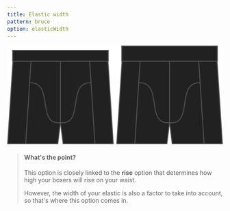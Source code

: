 ```yaml
---
title: Elastic width
pattern: bruce
option: elasticWidth
---
```

![The elastic width option on Bruce](./elasticwidth.svg)

> #### What's the point?
>
> This option is closely linked to the **rise** option that determines how high your boxers will rise on your waist.
>
> However, the width of your elastic is also a factor to take into account, so that's where this option comes in.
